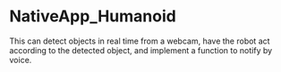 # NativeApp_Humanoid
This can detect objects in real time from a webcam, have the robot act according to the detected object, and implement a function to notify by voice.
